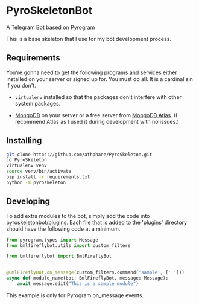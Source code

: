 # PyroSkeletonBot
A Telegram Bot based on [Pyrogram](https://github.com/pyrogram/pyrogram)

This is a base skeleton that I use for my bot development process.

## Requirements
You're gonna need to get the following programs and services either installed on your server
or signed up for. You must do all. It is a cardinal sin if you don't.

* `virtualenv` installed so that the packages don't interfere with other system packages.

* [MongoDB](https://www.mongodb.com) on your server or a free server from 
[MongoDB Atlas](https://www.mongodb.com/cloud/atlas). (I recommend Atlas as I used it during
development with no issues.)

## Installing
```bash
git clone https://github.com/athphane/PyroSkeleton.git
cd PyroSkeleton
virtualenv venv
source venv/bin/activate
pip install -r requirements.txt
python -m pyroskeleton
```

## Developing
To add extra modules to the bot, simply add the code into [pyroskeletonbot/plugins](bmlfireflybot/plugins). Each file
that is added to the 'plugins' directory should have the following code at a minimum.

```python
from pyrogram.types import Message
from bmlfireflybot.utils import custom_filters

from bmlfireflybot import BmlFireflyBot


@BmlFireflyBot.on_message(custom_filters.command('sample', ['.']))
async def module_name(bot: BmlFireflyBot, message: Message):
    await message.edit("This is a sample module")
```

This example is only for Pyrogram on_message events. 
